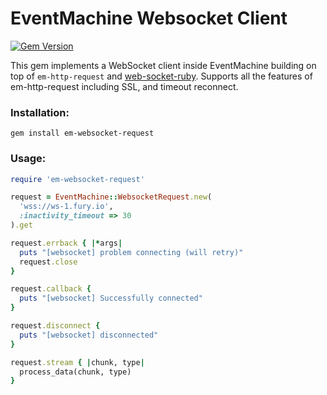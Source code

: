# EventMachine Websocket Client

[![Gem Version](https://badge.fury.io/rb/em-websocket-request.png)](http://badge.fury.io/rb/em-websocket-request)

This gem implements a WebSocket client inside EventMachine building 
on top of `em-http-request` and [web-socket-ruby](https://github.com/gimite/web-socket-ruby).
Supports all the features of em-http-request including SSL, and 
timeout reconnect.

### Installation:

    gem install em-websocket-request

### Usage:

```ruby
require 'em-websocket-request'

request = EventMachine::WebsocketRequest.new(
  'wss://ws-1.fury.io',
  :inactivity_timeout => 30
).get

request.errback { |*args|
  puts "[websocket] problem connecting (will retry)"
  request.close
}

request.callback {
  puts "[websocket] Successfully connected"
}

request.disconnect {
  puts "[websocket] disconnected"
}

request.stream { |chunk, type|
  process_data(chunk, type)
}
```